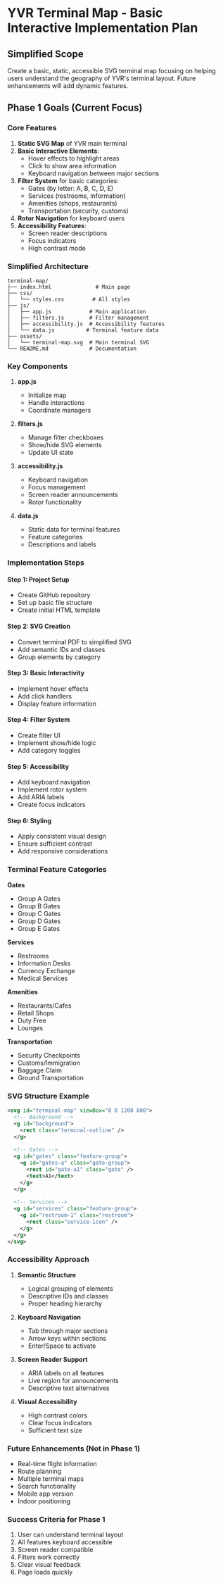 # YVR Terminal Map - Basic Interactive Implementation Plan

## Simplified Scope
Create a basic, static, accessible SVG terminal map focusing on helping users understand the geography of YVR's terminal layout. Future enhancements will add dynamic features.

## Phase 1 Goals (Current Focus)

### Core Features
1. **Static SVG Map** of YVR main terminal
2. **Basic Interactive Elements**:
   - Hover effects to highlight areas
   - Click to show area information
   - Keyboard navigation between major sections
3. **Filter System** for basic categories:
   - Gates (by letter: A, B, C, D, E)
   - Services (restrooms, information)
   - Amenities (shops, restaurants)
   - Transportation (security, customs)
4. **Rotor Navigation** for keyboard users
5. **Accessibility Features**:
   - Screen reader descriptions
   - Focus indicators
   - High contrast mode

### Simplified Architecture

```
terminal-map/
├── index.html              # Main page
├── css/
│   └── styles.css         # All styles
├── js/
│   ├── app.js            # Main application
│   ├── filters.js        # Filter management
│   ├── accessibility.js  # Accessibility features
│   └── data.js          # Terminal feature data
├── assets/
│   └── terminal-map.svg  # Main terminal SVG
└── README.md             # Documentation
```

### Key Components

1. **app.js**
   - Initialize map
   - Handle interactions
   - Coordinate managers

2. **filters.js**
   - Manage filter checkboxes
   - Show/hide SVG elements
   - Update UI state

3. **accessibility.js**
   - Keyboard navigation
   - Focus management
   - Screen reader announcements
   - Rotor functionality

4. **data.js**
   - Static data for terminal features
   - Feature categories
   - Descriptions and labels

### Implementation Steps

#### Step 1: Project Setup
- Create GitHub repository
- Set up basic file structure
- Create initial HTML template

#### Step 2: SVG Creation
- Convert terminal PDF to simplified SVG
- Add semantic IDs and classes
- Group elements by category

#### Step 3: Basic Interactivity
- Implement hover effects
- Add click handlers
- Display feature information

#### Step 4: Filter System
- Create filter UI
- Implement show/hide logic
- Add category toggles

#### Step 5: Accessibility
- Add keyboard navigation
- Implement rotor system
- Add ARIA labels
- Create focus indicators

#### Step 6: Styling
- Apply consistent visual design
- Ensure sufficient contrast
- Add responsive considerations

### Terminal Feature Categories

**Gates**
- Group A Gates
- Group B Gates  
- Group C Gates
- Group D Gates
- Group E Gates

**Services**
- Restrooms
- Information Desks
- Currency Exchange
- Medical Services

**Amenities**
- Restaurants/Cafes
- Retail Shops
- Duty Free
- Lounges

**Transportation**
- Security Checkpoints
- Customs/Immigration
- Baggage Claim
- Ground Transportation

### SVG Structure Example

```svg
<svg id="terminal-map" viewBox="0 0 1200 800">
  <!-- Background -->
  <g id="background">
    <rect class="terminal-outline" />
  </g>
  
  <!-- Gates -->
  <g id="gates" class="feature-group">
    <g id="gates-a" class="gate-group">
      <rect id="gate-a1" class="gate" />
      <text>A1</text>
    </g>
  </g>
  
  <!-- Services -->
  <g id="services" class="feature-group">
    <g id="restroom-1" class="restroom">
      <rect class="service-icon" />
    </g>
  </g>
</svg>
```

### Accessibility Approach

1. **Semantic Structure**
   - Logical grouping of elements
   - Descriptive IDs and classes
   - Proper heading hierarchy

2. **Keyboard Navigation**
   - Tab through major sections
   - Arrow keys within sections
   - Enter/Space to activate

3. **Screen Reader Support**
   - ARIA labels on all features
   - Live region for announcements
   - Descriptive text alternatives

4. **Visual Accessibility**
   - High contrast colors
   - Clear focus indicators
   - Sufficient text size

### Future Enhancements (Not in Phase 1)
- Real-time flight information
- Route planning
- Multiple terminal maps
- Search functionality
- Mobile app version
- Indoor positioning

### Success Criteria for Phase 1
1. User can understand terminal layout
2. All features keyboard accessible
3. Screen reader compatible
4. Filters work correctly
5. Clear visual feedback
6. Page loads quickly